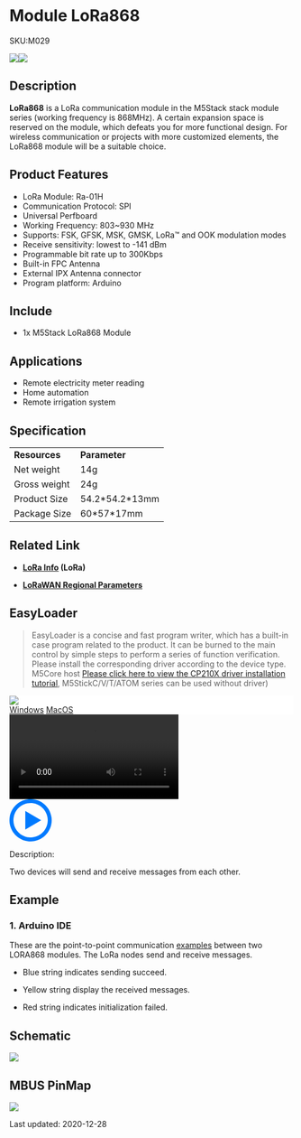 # Module LoRa868

<el-tag effect="plain">SKU:M029</el-tag>

<div class="product_pic"><img src="assets/img/product_pics/module/module_lora868_01.webp"><img src="assets/img/product_pics/module/module_lora868_02.webp"></div>

## Description

**LoRa868** is a LoRa communication module in the M5Stack stack module series (working frequency is 868MHz). A certain expansion space is reserved on the module, which defeats you for more functional design. For wireless communication or projects with more customized elements, the LoRa868 module will be a suitable choice.

## Product Features

-  LoRa Module:  Ra-01H
-  Communication Protocol: SPI
-  Universal Perfboard
-  Working Frequency: 803~930 MHz
-  Supports: FSK, GFSK, MSK, GMSK, LoRa™ and OOK modulation modes
-  Receive sensitivity: lowest to -141 dBm
-  Programmable bit rate up to 300Kbps
-  Built-in FPC Antenna
-  External IPX Antenna connector
-  Program platform: Arduino

## Include

-  1x M5Stack LoRa868 Module

## Applications

-  Remote electricity meter reading
-  Home automation
-  Remote irrigation system

## Specification

<table>
   <tr style="font-weight:bold">
      <td>Resources</td>
      <td>Parameter</td>
   </tr>
   <tr>
      <td>Net weight</td>
      <td>14g</td>
   </tr>
   <tr>
      <td>Gross weight</td>
      <td>24g</td>
   </tr>
   <tr>
      <td>Product Size</td>
      <td>54.2*54.2*13mm</td>
   </tr>
   <tr>
      <td>Package Size</td>
      <td>60*57*17mm</td>
   </tr>
 </table>

## Related Link

- **[LoRa Info](https://m5stack.oss-cn-shenzhen.aliyuncs.com/resource/docs/datasheet/module/ra-01h_product_specification_en.pdf) (LoRa)**

- **[LoRaWAN Regional Parameters](https://m5stack.oss-cn-shenzhen.aliyuncs.com/resource/docs/datasheet/module/lorawantm_regional_parameters_v1.1rb_-_final.pdf)**

## EasyLoader

>EasyLoader is a concise and fast program writer, which has a built-in case program related to the product. It can be burned to the main control by simple steps to perform a series of function verification. Please install the corresponding driver according to the device type. M5Core host [Please click here to view the CP210X driver installation tutorial](en/arduino/arduino_development), M5StickC/V/T/ATOM series can be used without driver)

<div class="easyloader-box">
    <div style="background-color:white;">
        <div><img src="https://m5stack.oss-cn-shenzhen.aliyuncs.com/image/easyloader_intro.webp"></div>
        <div class="easyloader-btn">
            <a href="https://m5stack.oss-cn-shenzhen.aliyuncs.com/EasyLoader/Windows/MODULE/EasyLoader_LoRa868_MODULE.exe">Windows</a>
            <a href="https://m5stack.oss-cn-shenzhen.aliyuncs.com/EasyLoader/MacOS/MODULE/EasyLoader_LoRa868_MODULE.dmg">MacOS</a>
        </div>
    </div>
    <div>
        <video id="example_video" controls>
            <source src="https://m5stack.oss-cn-shenzhen.aliyuncs.com/video/Product_example_video/Module/LoRa868.mp4" type="video/mp4">
        </video>
        <div class="easyloader-mask">
        <a>
            <svg id="play-btn" t="1583228776634" class="icon" viewBox="0 0 1024 1024" version="1.1" xmlns="http://www.w3.org/2000/svg" p-id="4152" width="75" height="75"><path d="M512 0C229.216 0 0 229.216 0 512s229.216 512 512 512 512-229.216 512-512S794.784 0 512 0z m0 928C282.24 928 96 741.76 96 512S282.24 96 512 96s416 186.24 416 416-186.24 416-416 416zM384 288l384 224-384 224z" p-id="4153" fill="#007aff"></path></svg></a>
            <p>Description:</p>
            <p>Two devices will send and receive messages from each other.</p>
        </div>
    </div>
</div>

## Example

### 1. Arduino IDE

These are the point-to-point communication [examples](https://github.com/m5stack/M5Stack/tree/master/examples/Modules/LORA868_SX1276/LoRa868Duplex) between two LORA868 modules. The LoRa nodes send and receive messages.

* Blue string indicates sending succeed.

* Yellow string display the received messages.

* Red string indicates initialization failed.


## Schematic

<img src="assets/img/product_pics/module/lora_sch.webp">

## MBUS PinMap

<img src="assets\img\product_pics\module\module_bus.webp"/>

<el-divider content-position="right">Last updated: 2020-12-28</el-divider>

<script>

   var purchase_link = 'https://m5stack.com/collections/m5-module/products/lora-module-868mhz';

   anchor_search(purchase_link);
   scrollFunc();

</script>
